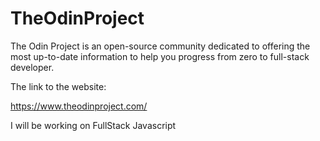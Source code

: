 # TheOdinProject
The Odin Project is an open-source community dedicated to offering the most up-to-date information to help you progress from zero to full-stack developer. 

The link to the website:

https://www.theodinproject.com/


I will be working on FullStack Javascript
